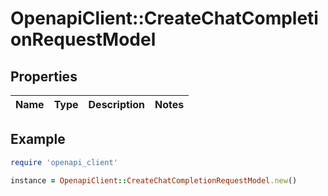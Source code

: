 # OpenapiClient::CreateChatCompletionRequestModel

## Properties

| Name | Type | Description | Notes |
| ---- | ---- | ----------- | ----- |

## Example

```ruby
require 'openapi_client'

instance = OpenapiClient::CreateChatCompletionRequestModel.new()
```

